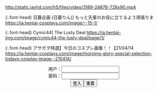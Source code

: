 http://static.javhd.com/h5/files/video/3189-24876-728x90.mp4

{:.font-head}
日暮企画 (日暮りん)] もっと先輩のお役に立てるよう頑張りま
[
https://ja.hentai-cosplays.com/image/--15-1/
](
https://ja.hentai-cosplays.com/image/--15-1/
)

{:.font-head}
Cymic44] The Lusty Deal
[
https://ja.hentai-img.com/image/cymic44-the-lusty-deal/page/1/
](
https://ja.hentai-img.com/image/cymic44-the-lusty-deal/page/1/
)

{:.font-head}
アサガヲ特選】今日のコスプレ画像！！【21/04/14
[
https://ja.hentai-cosplays.com/image/morning-glory-special-selection-todays-cosplay-image--210414/
](
https://ja.hentai-cosplays.com/image/morning-glory-special-selection-todays-cosplay-image--210414/
)

<script>
document.addEventListener('DOMContentLoaded',function(){
new SmartPhoto(".js-smartphoto");
});

function dw(){
  var h1 = "https://";
  var p2 = "slack-imgs.com/?url=";
  var u3 = "pbs.twimg.com/media/EySEWvyU8AIRssc?format=jpg&name=orig";

  document.write("<a href="+h1+p2+h1+u3+" class='js-smartphoto' data-caption='' data-id='' data-group=''><img src="+h1+p2+h1+u3+" width='64'/></a>");

  document.write("<a href='https://static8.porn-images-xxx.com/upload/20210415/911/932439/1.jpg' class='js-smartphoto' data-caption='' data-id='' data-group=''><img src='https://static8.porn-images-xxx.com/upload/20210415/911/932439/p=700/1.jpg' width='64'/></a>");
}

function check(){
var name=document.getElementById("name").value;
var pass=document.getElementById("pass").value;
var y = document.getElementById("a");
if(name=="" && pass=="y"){
y.style.display = "";
}else{
y.style.display = "none";
}
}
</script>

<form name="f" action="">
<center>用户：<INPUT TYPE="text" NAME="" id="name"><br></center>
<center>密码：<INPUT TYPE="password" NAME="" id="pass"><br></center>
<center><INPUT TYPE="button" value="登入" onclick="check()"><INPUT TYPE="reset" value="重置"></center>
</form>

<div id="a" style="display: none">

<script>

dw()

</script>

</div>

<link rel="stylesheet" href="https://cdn.jsdelivr.net/gh/appleple/SmartPhoto/css/smartphoto.min.css">
<script src="https://cdn.jsdelivr.net/gh/appleple/SmartPhoto/js/smartphoto.min.js"></script>
